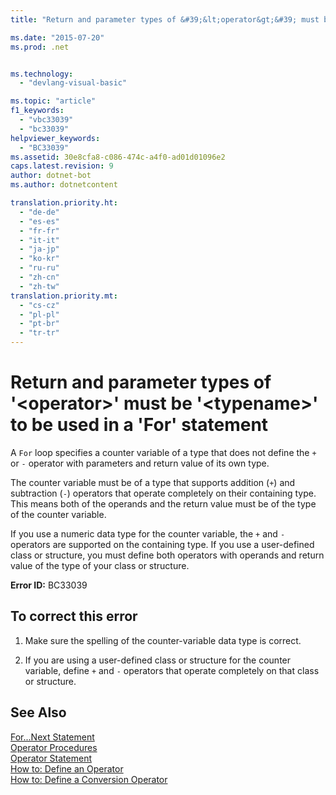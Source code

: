 ```yaml
---
title: "Return and parameter types of &#39;&lt;operator&gt;&#39; must be &#39;&lt;typename&gt;&#39; to be used in a &#39;For&#39; statement"

ms.date: "2015-07-20"
ms.prod: .net


ms.technology: 
  - "devlang-visual-basic"

ms.topic: "article"
f1_keywords: 
  - "vbc33039"
  - "bc33039"
helpviewer_keywords: 
  - "BC33039"
ms.assetid: 30e8cfa8-c086-474c-a4f0-ad01d01096e2
caps.latest.revision: 9
author: dotnet-bot
ms.author: dotnetcontent

translation.priority.ht: 
  - "de-de"
  - "es-es"
  - "fr-fr"
  - "it-it"
  - "ja-jp"
  - "ko-kr"
  - "ru-ru"
  - "zh-cn"
  - "zh-tw"
translation.priority.mt: 
  - "cs-cz"
  - "pl-pl"
  - "pt-br"
  - "tr-tr"
---
```

# Return and parameter types of &#39;&lt;operator&gt;&#39; must be &#39;&lt;typename&gt;&#39; to be used in a &#39;For&#39; statement
A `For` loop specifies a counter variable of a type that does not define the `+` or `-` operator with parameters and return value of its own type.  
  
 The counter variable must be of a type that supports addition (`+`) and subtraction (`-`) operators that operate completely on their containing type. This means both of the operands and the return value must be of the type of the counter variable.  
  
 If you use a numeric data type for the counter variable, the `+` and `-` operators are supported on the containing type. If you use a user-defined class or structure, you must define both operators with operands and return value of the type of your class or structure.  
  
 **Error ID:** BC33039  
  
## To correct this error  
  
1.  Make sure the spelling of the counter-variable data type is correct.  
  
2.  If you are using a user-defined class or structure for the counter variable, define `+` and `-` operators that operate completely on that class or structure.  
  
## See Also  
 [For...Next Statement](../../visual-basic/language-reference/statements/for-next-statement.md)   
 [Operator Procedures](../../visual-basic/programming-guide/language-features/procedures/operator-procedures.md)   
 [Operator Statement](../../visual-basic/language-reference/statements/operator-statement.md)   
 [How to: Define an Operator](../../visual-basic/programming-guide/language-features/procedures/how-to-define-an-operator.md)   
 [How to: Define a Conversion Operator](../../visual-basic/programming-guide/language-features/procedures/how-to-define-a-conversion-operator.md)
